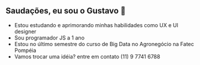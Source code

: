 <h2>Saudações, eu sou o Gustavo 👋</h2>

<ul>
  <li>Estou estudando e aprimorando minhas habilidades como UX e UI designer </li>
  <li>Sou programador JS a 1 ano</li>
  <li>Estou no último semestre do curso de Big Data no Agronegócio na Fatec Pompéia</li>
<!--   <li>Faço freelances de sites e sistemas em meu tempo livre</li> -->
  <li>Vamos trocar uma idéia? entre em contato (11) 9 7741 6788</li>
</ul>
